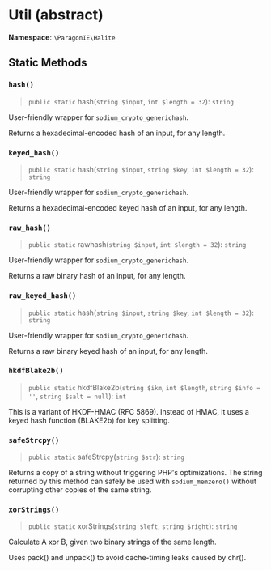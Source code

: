 # Util (abstract)

**Namespace**: `\ParagonIE\Halite`

## Static Methods

### `hash()`

> `public static` hash(`string $input`, `int $length = 32`): `string`

User-friendly wrapper for `sodium_crypto_generichash`.

Returns a hexadecimal-encoded hash of an input, for any length.

### `keyed_hash()`

> `public static` hash(`string $input`, `string $key`, `int $length = 32`): `string`

User-friendly wrapper for `sodium_crypto_generichash`.

Returns a hexadecimal-encoded keyed hash of an input, for any length.

### `raw_hash()`

> `public static` rawhash(`string $input`, `int $length = 32`): `string`

User-friendly wrapper for `sodium_crypto_generichash`.

Returns a raw binary hash of an input, for any length.

### `raw_keyed_hash()`

> `public static` hash(`string $input`, `string $key`, `int $length = 32`): `string`

User-friendly wrapper for `sodium_crypto_generichash`.

Returns a raw binary keyed hash of an input, for any length.

### `hkdfBlake2b()`

> `public static` hkdfBlake2b(`string $ikm`, `int $length`, `string $info = ''`, `string $salt = null`): `int`

This is a variant of HKDF-HMAC (RFC 5869). Instead of HMAC, it uses a keyed hash
function (BLAKE2b) for key splitting.

### `safeStrcpy()`

> `public static` safeStrcpy(`string $str`): `string`

Returns a copy of a string without triggering PHP's optimizations. The
string returned by this method can safely be used with `sodium_memzero()`
without corrupting other copies of the same string.

### `xorStrings()`

> `public static` xorStrings(`string $left`, `string $right`): `string`

Calculate A xor B, given two binary strings of the same length.

Uses pack() and unpack() to avoid cache-timing leaks caused by chr().
